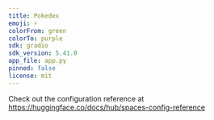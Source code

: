 ```yaml
---
title: Pokedex
emoji: ⚡
colorFrom: green
colorTo: purple
sdk: gradio
sdk_version: 5.41.0
app_file: app.py
pinned: false
license: mit
---
```


Check out the configuration reference at https://huggingface.co/docs/hub/spaces-config-reference
